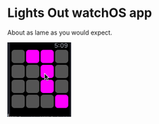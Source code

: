 # Lights Out watchOS app

About as lame as you would expect.

![.gif of interface](https://raw.githubusercontent.com/endemic/watch_os_lights_out/master/lights_out.gif)
